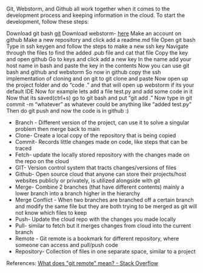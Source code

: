 Git, Webstorm, and Github all work together when it comes to the development process and keeping information in the cloud. To start the development, follow these steps:

Download git bash [git](git-scm.com)
Download webstorm- [here](https://www.jetbrains.com/webstorm/promo/?msclkid=94a1f89af03c1a42146f9e61a173a41e&utm_source=bing&utm_medium=cpc&utm_campaign=AMER_en_US-EST_WebStorm_Branded&utm_term=webstorm&utm_content=webstorm)
Make an account on github
Make a new repository and click add a readme.md file
Open git bash
Type in ssh keygen and follow the steps to make a new ssh key
Navigate through the files to find the added .pub file and cat that file
Copy the key and open github
Go to keys and click add a new key
In the name add your host name in bash and paste the key in the contents
Now you can use git bash and github and webstorm
So now in github copy the ssh implementation of cloning and on git to git clone and paste 
Now open up the project folder and do “code .” and that will open up webstorm if its your default IDE
Now for example lets add a file test.py and add some code in it
Now that its saved(ctrl+s) go to git bash and put “git add .”
Now type in git commit -m “whatever” as whatever could be anything like “added test.py” 
Then do git push and now the code is in github :)

- Branch - Different version of the project, can use it to solve a singular problem then merge back to main
- Clone- Create a local copy of the repository that is being copied
- Commit- Records little changes made on code, like steps that can be traced
- Fetch- update the locally stored repository with the changes made on the repo on the cloud
- GIT- Version control system that tracts changes/versions of files
- Github- Open source cloud that anyone can store their projects/host websites publicly or privately, is utilized alongside with git
- Merge- Combine 2 branches (that have different contents) mainly a lower branch into a branch higher in the hierarchy
- Merge Conflict  - When two branches are branched off a certain branch and modify the same file but they are both trying to be merged as git will not know which files to keep
- Push- Update the cloud repo with the changes you made locally
- Pull- similar to fetch but it merges changes from cloud into the current branch
- Remote - Git remote is a bookmark for different repository, where someone can access and pull/push code
- Repository- Collection of files in one separate space, similar to a project 

References: [What does "git remote" mean? - Stack Overflow](https://stackoverflow.com/questions/20889346/what-does-git-remote-mean#:~:text=A%20remote%20in%20Git%20is%20basically)
